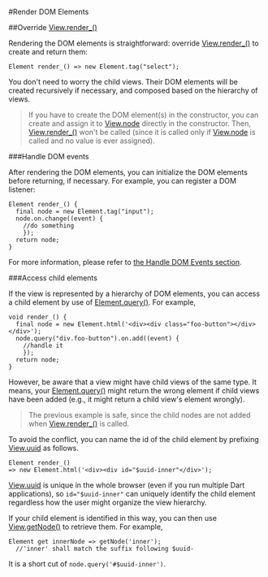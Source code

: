 #Render DOM Elements

##Override [View.render_()](api:view)

Rendering the DOM elements is straightforward: override [View.render_()](api:view) to create and return them:

    Element render_() => new Element.tag("select");

You don't need to worry the child views. Their DOM elements will be created recursively if necessary, and composed based on the hierarchy of views.

> If you have to create the DOM element(s) in the constructor, you can create and assign it to [View.node](api:view:set) directly in the constructor. Then, [View.render_()](api:view) won't be called (since it is called only if [View.node](api:view) is called and no value is ever assigned).

###Handle DOM events

After rendering the DOM elements, you can initialize the DOM elements before returning, if necessary. For example, you can register a DOM listener:

    Element render_() {
      final node = new Element.tag("input");
      node.on.change((event) {
        //do something
        });
      return node;
    }

For more information, please refer to [the Handle DOM Events section](Handle_DOM_Events.md).

###Access child elements

If the view is represented by a hierarchy of DOM elements, you can access a child element by use of [Element.query()](dart:html). For example,

    void render_() {
      final node = new Element.html('<div><div class="foo-button"></div></div>');
      node.query("div.foo-button").on.add((event) {
        //handle it
        });
      return node;
    }

However, be aware that a view might have child views of the same type. It means, your [Element.query()](dart:html) might return the wrong element if child views have been added (e.g., it might return a child view's element wrongly).

> The previous example is safe, since the child nodes are not added when [View.render_()](api:view) is called.

To avoid the conflict, you can name the id of the child element by prefixing [View.uuid](api:view) as follows.

    Element render_()
    => new Element.html('<div><div id="$uuid-inner"</div>');

[View.uuid](api:view) is unique in the whole browser (even if you run multiple Dart applications), so `id="$uuid-inner"` can uniquely identify the child element regardless how the user might organize the view hierarchy.

If your child element is identified in this way, you can then use [View.getNode()](api:view) to retrieve them. For example,

    Element get innerNode => getNode('inner');
      //'inner' shall match the suffix following $uuid-

It is a short cut of `node.query('#$uuid-inner')`.
